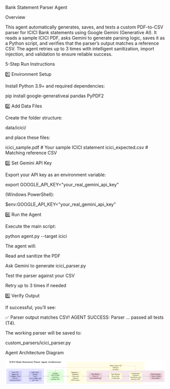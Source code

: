 Bank Statement Parser Agent

Overview

This agent automatically generates, saves, and tests a custom PDF-to-CSV parser for ICICI Bank statements using Google Gemini (Generative AI). It reads a sample ICICI PDF, asks Gemini to generate parsing logic, saves it as a Python script, and verifies that the parser’s output matches a reference CSV. The agent retries up to 3 times with intelligent sanitization, import injection, and validation to ensure reliable success.

5-Step Run Instructions

1️⃣ Environment Setup

Install Python 3.9+ and required dependencies:

pip install google-generativeai pandas PyPDF2

2️⃣ Add Data Files

Create the folder structure:

data/icici/


and place these files:

icici_sample.pdf   # Your sample ICICI statement
icici_expected.csv   # Matching reference CSV

3️⃣ Set Gemini API Key

Export your API key as an environment variable:

export GOOGLE_API_KEY="your_real_gemini_api_key"


(Windows PowerShell):

$env:GOOGLE_API_KEY="your_real_gemini_api_key"

4️⃣ Run the Agent

Execute the main script:

python agent.py --target icici


The agent will:

Read and sanitize the PDF

Ask Gemini to generate icici_parser.py

Test the parser against your CSV

Retry up to 3 times if needed

5️⃣ Verify Output

If successful, you’ll see:

✅ Parser output matches CSV!
AGENT SUCCESS: Parser ... passed all tests (T4).


The working parser will be saved to:

custom_parsers/icici_parser.py

Agent Architecture Diagram

![Parser Agent Architecture](architecture.png)
